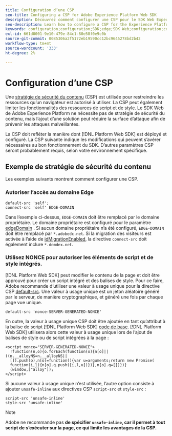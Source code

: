 ```yaml
---
title: Configuration d’une CSP
seo-title: Configuring a CSP for Adobe Experience Platform Web SDK
description: Découvrez comment configurer une CSP pour le SDK Web Experience Platform
seo-description: Learn how to configure a CSP for the Experience Platform Web SDK
keywords: configuration;configuration;SDK;edge;SDK Web;configuration;contexte;web;périphérique;environnement;paramètres du sdk web;stratégie de sécurité du contenu;
exl-id: 661d0001-9e10-479e-84c1-80e58f0e9c0b
source-git-commit: 0085306a2f5172eb19590cc12bc9645278bd2b42
workflow-type: tm+mt
source-wordcount: '333'
ht-degree: 2%

---
```


# Configuration d’une CSP

Une [stratégie de sécurité du contenu](https://developer.mozilla.org/fr/docs/Web/HTTP/Headers/Content-Security-Policy) (CSP) est utilisée pour restreindre les ressources qu’un navigateur est autorisé à utiliser. La CSP peut également limiter les fonctionnalités des ressources de script et de style. Le SDK Web de Adobe Experience Platform ne nécessite pas de stratégie de sécurité du contenu, mais l’ajout d’une solution peut réduire la surface d’attaque afin de prévenir les attaques malveillantes.

La CSP doit refléter la manière dont [!DNL Platform Web SDK] est déployé et configuré. La CSP suivante indique les modifications qui peuvent s’avérer nécessaires au bon fonctionnement du SDK. D’autres paramètres CSP seront probablement requis, selon votre environnement spécifique.

## Exemple de stratégie de sécurité du contenu

Les exemples suivants montrent comment configurer une CSP.

### Autoriser l’accès au domaine Edge

```
default-src 'self';
connect-src 'self' EDGE-DOMAIN
```

Dans l’exemple ci-dessus, `EDGE-DOMAIN` doit être remplacé par le domaine propriétaire. Le domaine propriétaire est configuré pour le paramètre [edgeDomain](configuring-the-sdk.md#edge-domain) . Si aucun domaine propriétaire n’a été configuré, `EDGE-DOMAIN` doit être remplacé par `*.adobedc.net`. Si la migration des visiteurs est activée à l’aide de [idMigrationEnabled](configuring-the-sdk.md#id-migration-enabled), la directive `connect-src` doit également inclure `*.demdex.net`.

### Utilisez NONCE pour autoriser les éléments de script et de style intégrés.

[!DNL Platform Web SDK] peut modifier le contenu de la page et doit être approuvé pour créer un script intégré et des balises de style. Pour ce faire, Adobe recommande d’utiliser une valeur à usage unique pour la directive CSP [default-src](https://developer.mozilla.org/en-US/docs/Web/HTTP/Headers/Content-Security-Policy/default-src). Une valeur à usage unique est un jeton aléatoire généré par le serveur, de manière cryptographique, et généré une fois par chaque page vue unique.

```
default-src 'nonce-SERVER-GENERATED-NONCE'
```

En outre, la valeur à usage unique CSP doit être ajoutée en tant qu’attribut à la balise de script [!DNL Platform Web SDK] [code de base](installing-the-sdk.md#adding-the-code). [!DNL Platform Web SDK] utilisera alors cette valeur à usage unique lors de l’ajout de balises de style ou de script intégrées à la page :

```
<script nonce="SERVER-GENERATED-NONCE">
  !function(n,o){o.forEach(function(o){n[o]||((n.__alloyNS=n.__alloyNS||
  []).push(o),n[o]=function(){var u=arguments;return new Promise(
  function(i,l){n[o].q.push([i,l,u])})},n[o].q=[])})}
  (window,["alloy"]);
</script>
```

Si aucune valeur à usage unique n’est utilisée, l’autre option consiste à ajouter `unsafe-inline` aux directives CSP `script-src` et `style-src` :

```
script-src 'unsafe-inline'
style-src 'unsafe-inline'
```

>[!NOTE]
>
>Adobe ne recommande pas **de spécifier `unsafe-inline`, car il permet à tout script de s’exécuter sur la page, ce qui limite les avantages de la CSP.**
